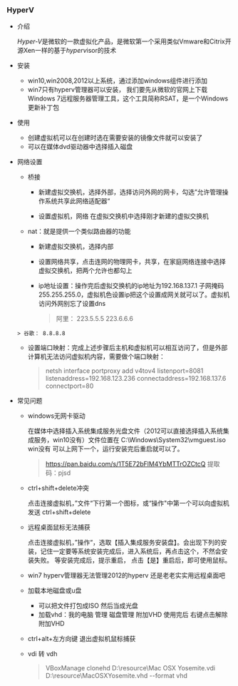 ### HyperV

* 介绍

   *Hyper-V*是微软的一款虚拟化产品，是微软第一个采用类似Vmware和Citrix开源Xen一样的基于*hyperv*isor的技术 

* 安装

  * win10,win2008,2012以上系统，通过添加windows组件进行添加
  * win7只有hyperv管理器可以安装， 我们要先从微软的官网上下载Windows 7远程服务器管理工具，这个工具简称RSAT，是一个Windows更新补丁包 

* 使用

  * 创建虚拟机可以在创建时选在需要安装的镜像文件就可以安装了
  * 可以在媒体dvd驱动器中选择插入磁盘

* 网络设置

  * 桥接

    * 新建虚拟交换机，选择外部，选择访问外网的网卡，勾选”允许管理操作系统共享此网络适配器“

    * 设置虚拟机，网络 在虚拟交换机中选择刚才新建的虚拟交换机

  * nat：就是提供一个类似路由器的功能

    * 新建虚拟交换机，选择内部

    * 设置网络共享，点击连网的物理网卡，共享，在家庭网络连接中选择虚拟交换机，把两个允许也都勾上

    * ip地址设置：操作完后虚拟交换机的ip地址为192.168.137.1 子网掩码255.255.255.0，虚拟机色设置ip把这个设置成网关就可以了。虚拟机访问外网别忘了设置dns

      > 阿里： 223.5.5.5  223.6.6.6 
  >
      > 谷歌： 8.8.8.8
  
    * 设置端口映射：完成上述步骤后主机和虚拟机可以相互访问了，但是外部计算机无法访问虚拟机内容，需要做个端口映射：
    
      > netsh interface portproxy add v4tov4 listenport=8081 listenaddress=192.168.123.236 connectaddress=192.168.137.6  connectport=80


* 常见问题

  * windows无网卡驱动

    在媒体中选择插入系统集成服务光盘文件（2012可以直接选择插入系统集成服务，win10没有）文件位置在 C:\Windows\System32\vmguest.iso win没有 可以上网下一个，运行安装完后重启就可以了。

    > https://pan.baidu.com/s/1T5E72bFlM4YbMTTrOZCtcQ 提取码：pjsd

  * ctrl+shift+delete冲突

    点击连接虚拟机，”文件“下行第一个图标，或“操作"中第一个可以向虚拟机发送 ctrl+shift+delete

  * 远程桌面鼠标无法捕获
  
     点击连接虚拟机，”操作“，选取【插入集成服务安装盘】。会出现下列的安装，记住一定要等系统安装完成后，进入系统后，再点击这个，不然会安装失败。  等安装完成后，提示重启， 点击【是】重启后，即可使用鼠标。 
  
  * win7 hyperv管理器无法管理2012的hyperv 还是老老实实用远程桌面吧
  
  * 加载本地磁盘或u盘
  
    * 可以把文件打包成ISO 然后当成光盘
    * 加载vhd：我的电脑 管理 磁盘管理 附加VHD 使用完后 右键点击解除附加VHD
    
  * ctrl+alt+左方向键 退出虚拟机鼠标捕获
  
  * vdi 转 vdh
  
    >  VBoxManage clonehd D:\resource\Mac OSX Yosemite.vdi D:\resource\MacOSXYosemite.vhd --format vhd 
    
    